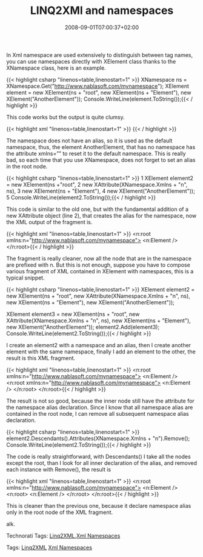 ﻿---
title: "LINQ2XMl and namespaces"
description: ""
date: 2008-09-01T07:00:37+02:00
draft: false
tags: [LINQ]
categories: [LINQ]
---
In Xml namespace are used extensively to distinguish between tag names, you can use namespaces directly with XElement class thanks to the XNamespace class, here is an example.

{{< highlight csharp "linenos=table,linenostart=1" >}}
XNamespace ns = XNamespace.Get("http://www.nablasoft.com/mynamespace");
XElement element = new XElement(ns + "root",
                                new XElement(ns + "Element"),
                                new XElement("AnotherElement"));
Console.WriteLine(element.ToString());{{< / highlight >}}

<!-- Code inserted with Steve Dunn's Windows Live Writer Code Formatter Plugin.  http://dunnhq.com -->

This code works but the output is quite clumsy.

{{< highlight xml "linenos=table,linenostart=1" >}}
<root xmlns="http://www.nablasoft.com/mynamespace">
  <Element />
  <AnotherElement xmlns="" />
</root>{{< / highlight >}}

<!-- Code inserted with Steve Dunn's Windows Live Writer Code Formatter Plugin.  http://dunnhq.com -->

The namespace does not have an alias, so it is used as the default namespace, thus, the element AnotherElement, that has no namespace has the attribute xmlns=”” to reset it to the default namespace. This is really bad, so each time that you use XNamespace, does not forget to set an alias in the root node.

{{< highlight csharp "linenos=table,linenostart=1" >}}
1 XElement element2 = new XElement(ns +"root",
2     new XAttribute(XNamespace.Xmlns + "n", ns),
3     new XElement(ns + "Element"),
4    new XElement("AnotherElement"));
5 Console.WriteLine(element2.ToString());{{< / highlight >}}

<!-- Code inserted with Steve Dunn's Windows Live Writer Code Formatter Plugin.  http://dunnhq.com -->

This code is similar to the old one, but with the fundamental addition of a new XAttribute object (line 2), that creates the alias for the namespace, now the XML output of the fragment is.

{{< highlight xml "linenos=table,linenostart=1" >}}
<n:root xmlns:n="http://www.nablasoft.com/mynamespace">
  <n:Element />
  <AnotherElement />
</n:root>{{< / highlight >}}

<!-- Code inserted with Steve Dunn's Windows Live Writer Code Formatter Plugin.  http://dunnhq.com -->

The fragment is really cleaner, now all the node that are in the namespace are prefixed with n. But this is not enough, suppose you have to compose various fragment of XML contained in XElement with namespaces, this is a typical snippet.

{{< highlight csharp "linenos=table,linenostart=1" >}}
XElement element2 = new XElement(ns + "root",
    new XAttribute(XNamespace.Xmlns + "n", ns),
    new XElement(ns + "Element"),
   new XElement("AnotherElement"));

XElement element3 = new XElement(ns + "root",
    new XAttribute(XNamespace.Xmlns + "n", ns),
    new XElement(ns + "Element"),
    new XElement("AnotherElement"));
element2.Add(element3);
Console.WriteLine(element2.ToString());{{< / highlight >}}

<!-- Code inserted with Steve Dunn's Windows Live Writer Code Formatter Plugin.  http://dunnhq.com -->

I create an element2 with a namespace and an alias, then I create another element with the same namespace, finally I add an element to the other, the result is this XML fragment.

{{< highlight xml "linenos=table,linenostart=1" >}}
<n:root xmlns:n="http://www.nablasoft.com/mynamespace">
  <n:Element />
  <AnotherElement />
  <n:root xmlns:n="http://www.nablasoft.com/mynamespace">
    <n:Element />
    <AnotherElement />
  </n:root>
</n:root>{{< / highlight >}}

<!-- Code inserted with Steve Dunn's Windows Live Writer Code Formatter Plugin.  http://dunnhq.com -->

The result is not so good, because the inner node still have the attribute for the namespace alias declaration. Since I know that all namespace alias are contained in the root node, I can remove all subsequent namespace alias declaration.

{{< highlight csharp "linenos=table,linenostart=1" >}}
element2.Descendants().Attributes(XNamespace.Xmlns + "n").Remove();
Console.WriteLine(element2.ToString());{{< / highlight >}}

<!-- Code inserted with Steve Dunn's Windows Live Writer Code Formatter Plugin.  http://dunnhq.com -->

The code is really straightforward, with Descendants() I take all the nodes except the root, than I look for all inner declaration of the alias, and removed each instance with Remove(), the result is

{{< highlight xml "linenos=table,linenostart=1" >}}
<n:root xmlns:n="http://www.nablasoft.com/mynamespace">
  <n:Element />
  <AnotherElement />
  <n:root>
    <n:Element />
    <AnotherElement />
  </n:root>
</n:root>{{< / highlight >}}

<!-- Code inserted with Steve Dunn's Windows Live Writer Code Formatter Plugin.  http://dunnhq.com -->

This is cleaner than the previous one, because it declare namespace alias only in the root node of the XML fragment.

alk.

<!--dotnetkickit-->

Technorati Tags: [Linq2XML](http://technorati.com/tags/Linq2XML),[Xml Namespaces](http://technorati.com/tags/Xml%20Namespaces)

Tags: [Linq2XML](http://technorati.com/tag/Linq2XML) [Xml Namespaces](http://technorati.com/tag/Xml%20Namespaces)
